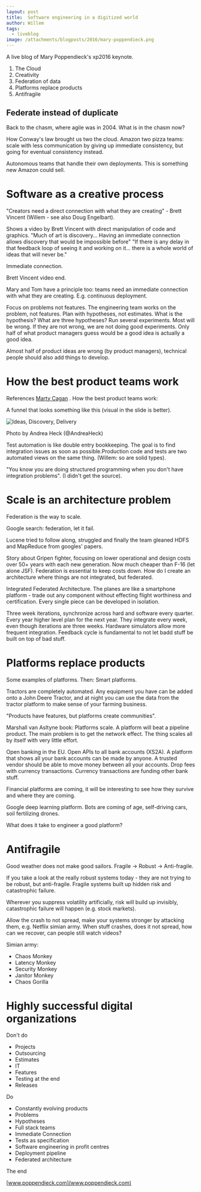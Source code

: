 ```yaml
---
layout: post
title:  Software engineering in a digitized world
author: Willem
tags:
  - liveblog
image: /attachments/blogposts/2016/mary-poppendieck.png
---
```


A live blog of Mary Poppendieck's xp2016 keynote.


1. The Cloud
2. Creativity
3. Federation of data
4. Platforms replace products
5. Antifragile

## Federate instead of duplicate

Back to the chasm, where agile was in 2004. What is in the chasm now?

How Conway's law brought us two the cloud. Amazon two pizza teams: scale with less communication by giving up immediate consistency, but going for eventual consistency instead.

Autonomous teams that handle their own deployments. This is something new Amazon could sell.

# Software as a creative process

"Creators need a direct connection with what they are creating" - Brett Vincent (Willem - see also Doug Engelbart).

Shows a video by Brett Vincent with direct manipulation of code and graphics. "Much of art is discovery... Having an immediate connection allows discovery that would be impossible before" "If there is any delay in that feedback loop of seeing it and working on it... there is a whole world of ideas that will never be."

Immediate connection.

Brett Vincent video end.

Mary and Tom have a principle too: teams need an immediate connection with what they are creating. E.g. continuous deployment.

Focus on problems not features. The engineering team works on the problem, not features. Plan with hypotheses, not estimates. What is the hypothesis? What are three hypotheses? Run several experiments. Most will be wrong. If they are not wrong, we are not doing good experiments. Only half of what product managers guess would be a good idea is actually a good idea.

Almost half of product ideas are wrong (by product managers), technical people should also add things to develop.

# How the best product teams work

References [Marty Cagan](http://www.svpg.com/developer-powered-innovation) . How the best product teams work:

A funnel that looks something like this (visual in the slide is better).

![Ideas, Discovery, Delivery](https://pbs.twimg.com/media/CjXqlqAUgAAa_Op.jpg)

Photo by Andrea Heck (@AndreaHeck)

Test automation is like double entry bookkeeping. The goal is to find integration issues as soon as possible.Production code and tests are two automated views on the same thing. (Willem: so are solid types).

"You know you are doing structured programming when you don't have integration problems". (I didn't get the source).

# Scale is an architecture problem

Federation is the way to scale.

Google search: federation, let it fail.

Lucene tried to follow along, struggled and finally the team gleaned HDFS and MapReduce from googles' papers.

Story about Gripen fighter, focusing on lower operational and design costs over 50+ years with each new generation. Now much cheaper than F-16 (let alone JSF). Federation is essential to keep costs down. How do I create an architecture where things are not integrated, but federated.

Integrated Federated Architecture. The planes are like a smartphone platform - trade out any component without effecting flight worthiness and certification. Every single piece can be developed in isolation.

Three week iterations, synchronize across hard and software every quarter. Every year higher level plan for the next year. They integrate every week, even though iterations are three weeks. Hardware simulators allow more frequent integration. Feedback cycle is fundamental to not let badd stuff be built on top of bad stuff.

# Platforms replace products

Some examples of platforms. Then: Smart platforms.

Tractors are completely automated. Any equipment you have can be added onto a John Deere Tractor, and at night you can use the data from the tractor platform to make sense of your farming business.

"Products have features, but platforms create communities".

Marshall van Asltyne book: Platforms scale. A platform will beat a pipeline product. The main problem is to get the network effect. The thing scales all by itself with very little effort.

Open banking in the EU. Open APIs to all bank accounts (XS2A). A platform that shows all your bank accounts can be made by anyone. A trusted vendor should be able to move money between all your accounts. Drop fees with currency transactions. Currency transactions are funding other bank stuff.

Financial platforms are coming, it will be interesting to see how they survive and where they are coming.

Google deep learning platform. Bots are coming of age, self-driving cars, soil fertilizing drones.

What does it take to engineer a good platform?

# Antifragile

Good weather does not make good sailors. Fragile -> Robust -> Anti-fragile.

If you take a look at the really robust systems today - they are not trying to be robust, but anti-fragile. Fragile systems built up hidden risk and catastrophic failure.

Wherever you suppress volatility artificially, risk will build up invisibly, catastrophic failure will happen (e.g. stock markets).

Allow the crash to not spread, make your systems stronger by attacking them, e.g. Netflix simian army. When stuff crashes, does it not spread, how can we recover, can people still watch videos?

Simian army:

* Chaos Monkey
* Latency Monkey
* Security Monkey
* Janitor Monkey
* Chaos Gorilla

# Highly successful digital organizations

Don't do

* Projects
* Outsourcing
* Estimates
* IT
* Features
* Testing at the end
* Releases

Do

* Constantly evolving products
* Problems
* Hypotheses
* Full stack teams
* Immediate Connection
* Tests as specification
* Software engineering in profit centres
* Deployment pipeline
* Federated architecture

The end

[www.poppendieck.com](www.poppendieck.com)

